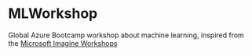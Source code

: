 # MLWorkshop
Global Azure Bootcamp workshop about machine learning, inspired from the [Microsoft Imagine Workshops](https://github.com/MSFTImagine/computerscience/tree/master/Workshop)
